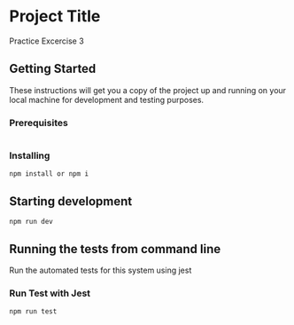 # Project Title

Practice Excercise 3

## Getting Started

These instructions will get you a copy of the project up and running on your local machine for development and testing purposes. 

### Prerequisites

```
```

### Installing

```
npm install or npm i
```

## Starting development 
 
```
npm run dev
```

## Running the tests from command line

Run the automated tests for this system using jest

### Run Test with Jest

```
npm run test
```
